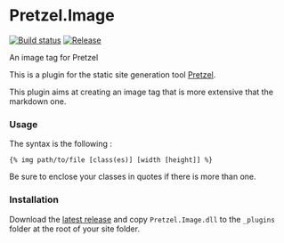 # Pretzel.Image

[![Build status](https://ci.appveyor.com/api/projects/status/4oe8v8cn60bsu3af?svg=true)](https://ci.appveyor.com/project/k94ll13nn3/pretzel-image)
[![Release](https://img.shields.io/github/release/k94ll13nn3/Pretzel.Image.svg)](https://github.com/k94ll13nn3/Pretzel.Image/releases/latest)

An image tag for Pretzel

This is a plugin for the static site generation tool [Pretzel](https://github.com/Code52/pretzel).

This plugin aims at creating an image tag that is more extensive that the markdown one.

### Usage

The syntax is the following :

`{% img path/to/file [class(es)] [width [height]] %}`

Be sure to enclose your classes in quotes if there is more than one.

### Installation

Download the [latest release](https://github.com/k94ll13nn3/Pretzel.Image/releases/latest) and copy `Pretzel.Image.dll` to the `_plugins` folder at the root of your site folder.